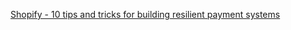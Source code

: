 [Shopify - 10 tips and tricks for building resilient payment systems](https://shopify.engineering/building-resilient-payment-systems)
